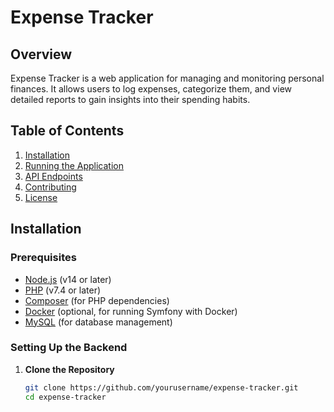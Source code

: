 # Expense Tracker

## Overview

Expense Tracker is a web application for managing and monitoring personal finances. It allows users to log expenses, categorize them, and view detailed reports to gain insights into their spending habits.

## Table of Contents

1. [Installation](#installation)
2. [Running the Application](#running-the-application)
3. [API Endpoints](#api-endpoints)
4. [Contributing](#contributing)
5. [License](#license)

## Installation

### Prerequisites

- [Node.js](https://nodejs.org/) (v14 or later)
- [PHP](https://www.php.net/) (v7.4 or later)
- [Composer](https://getcomposer.org/) (for PHP dependencies)
- [Docker](https://www.docker.com/) (optional, for running Symfony with Docker)
- [MySQL](https://www.mysql.com/) (for database management)

### Setting Up the Backend

1. **Clone the Repository**

   ```bash
   git clone https://github.com/yourusername/expense-tracker.git
   cd expense-tracker
